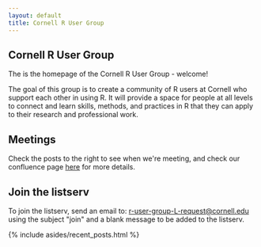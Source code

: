 ```yaml
---
layout: default
title: Cornell R User Group
---
```


<article class="row">
  <section class="small-12 large-8 columns page-content" markdown="1">

## Cornell R User Group

The is the homepage of the Cornell R User Group - welcome!

The goal of this group is to create a community of R users at Cornell who support each other in using R. It will provide a space for people at all levels to connect and learn skills, methods, and practices in R that they can apply to their research and professional work.

## Meetings

Check the posts to the right to see when we're meeting, and check our confluence page [here](https://confluence.cornell.edu/pages/viewpage.action?pageId=511280222) for more details.

## Join the listserv

To join the listserv, send an email to: <r-user-group-L-request@cornell.edu> using the subject "join" and a blank message to be added to the listserv.

</section>
    {% include asides/recent_posts.html %}
</article>
